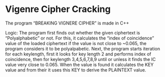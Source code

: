 # Vigenre Cipher Cracking 

The program “BREAKING VIGNERE CIPHER” is made in C++ 

Logic:
The program first finds out whether the given ciphertext is “Polyalphabetic” or not.  For this, it calculates the “index of coincidence” value of the loaded ciphertext if the value is not close to ~0.065, the program considers it to be polyalpabetic.
Next, the program starts iteration for each keylength, first it looks for key length 2 and performs index of coincidence, then for keylength 3,4,5,6,7,8,9 until or unless it finds the IC value very close to 0.065. When the value is found it calculates the KEY value and from their it uses this KEY to derive the PLAINTEXT value. 


